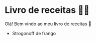 # Livro de receitas :man_cook:



Olá! Bem vindo ao meu livro de receitas :wave:	

- Strogonoff de frango
